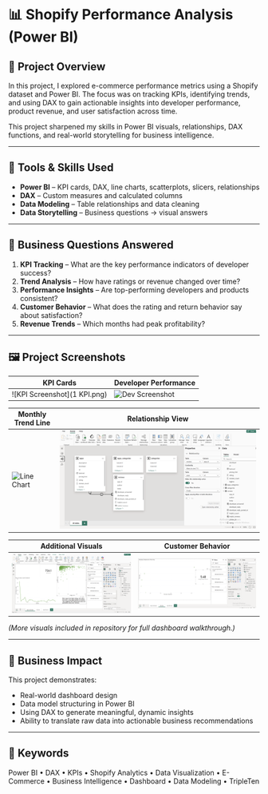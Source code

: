 # 📊 Shopify Performance Analysis (Power BI)

## 🚀 Project Overview
In this project, I explored e-commerce performance metrics using a Shopify dataset and Power BI. The focus was on tracking KPIs, identifying trends, and using DAX to gain actionable insights into developer performance, product revenue, and user satisfaction across time.

This project sharpened my skills in Power BI visuals, relationships, DAX functions, and real-world storytelling for business intelligence.

---

## 🧰 Tools & Skills Used
- **Power BI** – KPI cards, DAX, line charts, scatterplots, slicers, relationships  
- **DAX** – Custom measures and calculated columns  
- **Data Modeling** – Table relationships and data cleaning  
- **Data Storytelling** – Business questions → visual answers

---

## 📌 Business Questions Answered
1. **KPI Tracking** – What are the key performance indicators of developer success?
2. **Trend Analysis** – How have ratings or revenue changed over time?
3. **Performance Insights** – Are top-performing developers and products consistent?
4. **Customer Behavior** – What does the rating and return behavior say about satisfaction?
5. **Revenue Trends** – Which months had peak profitability?

---

## 🖼️ Project Screenshots

| KPI Cards | Developer Performance |
|-----------|------------------------|
| ![KPI Screenshot](1 KPI.png) | ![Dev Screenshot](PowerBI%20-%204.png) |

| Monthly Trend Line | Relationship View |
|--------------------|------------------|
| ![Line Chart](PowerBI%20-%202.png) | ![Relationships](6%20relationship.png) |

| Additional Visuals | Customer Behavior |
|--------------------|-------------------|
| ![Scatterplot](3%20SCATTERPLOT.png) | ![Line Chart](2.1%20fixed.png) |

_(More visuals included in repository for full dashboard walkthrough.)_

---

## 💼 Business Impact
This project demonstrates:
- Real-world dashboard design
- Data model structuring in Power BI
- Using DAX to generate meaningful, dynamic insights
- Ability to translate raw data into actionable business recommendations

---

## 🔑 Keywords
Power BI • DAX • KPIs • Shopify Analytics • Data Visualization • E-Commerce • Business Intelligence • Dashboard • Data Modeling • TripleTen


